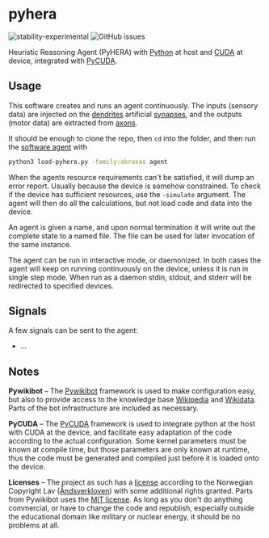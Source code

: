 # pyhera

![stability-experimental](https://img.shields.io/badge/stability-experimental-orange.svg?style=for-the-badge)
![GitHub issues](https://img.shields.io/github/issues-raw/jeblad/pyhera?style=for-the-badge)

Heuristic Reasoning Agent (PyHERA) with [Python](https://en.wikipedia.org/wiki/Python_(programming_language)) at host and [CUDA](https://en.wikipedia.org/wiki/CUDA) at device, integrated with [PyCUDA](https://documen.tician.de/pycuda/).

## Usage

This software creates and runs an agent continuously. The inputs (sensory data) are injected on the [dendrites](https://en.wikipedia.org/wiki/Dendrite) artificial [synapses](https://en.wikipedia.org/wiki/Synapse), and the outputs (motor data) are extracted from [axons](https://en.wikipedia.org/wiki/Axon).

It should be enough to clone the repo, then `cd` into the folder, and then run the [software agent](https://en.wikipedia.org/wiki/Software_agent) with

```bash
python3 load-pyhera.py -family:abraxas agent
```

When the agents resource requirements can't be satisfied, it will dump an error report. Usually because the device is somehow constrained. To check if the device has sufficient resources, use the `-simulate` argument. The agent will then do all the calculations, but not load code and data into the device.

An agent is given a name, and upon normal termination it will write out the complete state to a named file. The file can be used for later invocation of the same instance.

The agent can be run in interactive mode, or daemonized. In both cases the agent will keep on running continuously on the device, unless it is run in single step mode. When run as a daemon stdin, stdout, and stderr will be redirected to specified devices.

## Signals

A few signals can be sent to the agent:

  * …

## Notes

**Pywikibot** – The [Pywikibot](https://www.mediawiki.org/wiki/Manual:Pywikibot) framework is used to make configuration easy, but also to provide access to the knowledge base [Wikipedia](https://en.wikipedia.org/wiki/Wikipedia) and [Wikidata](https://en.wikipedia.org/wiki/Wikidata). Parts of the bot infrastructure are included as necessary.

**PyCUDA** – The [PyCUDA](https://documen.tician.de/pycuda/) framework is used to integrate python at the host with CUDA at the device, and facilitate easy adaptation of the code according to the actual configuration. Some kernel parameters must be known at compile time, but those parameters are only known at runtime, thus the code must be generated and compiled just before it is loaded onto the device.

**Licenses** – The project as such has a [license](./LICENSE.md) according to the Norwegian Copyright Lav ([Åndsverkloven](https://lovdata.no/dokument/NL/lov/2018-06-15-40)) with some additional rights granted. Parts from Pywikibot uses the [MIT license](https://opensource.org/licenses/MIT). As long as you don't do anything commercial, or have to change the code and republish, especially outside the educational domain like military or nuclear energy, it should be no problems at all.
